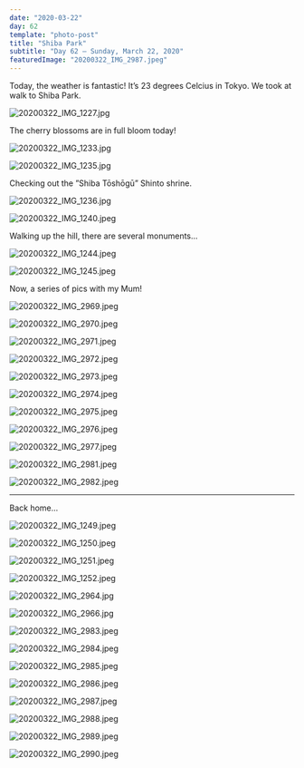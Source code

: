 ```yaml
---
date: "2020-03-22"
day: 62
template: "photo-post"
title: "Shiba Park"
subtitle: "Day 62 – Sunday, March 22, 2020"
featuredImage: "20200322_IMG_2987.jpeg"
---
```


Today, the weather is fantastic! It’s 23 degrees Celcius in Tokyo. We took at walk to Shiba Park.

![20200322_IMG_1227.jpg](20200322_IMG_1227.jpg)

The cherry blossoms are in full bloom today!

![20200322_IMG_1233.jpg](20200322_IMG_1233.jpg)

![20200322_IMG_1235.jpg](20200322_IMG_1235.jpg)

Checking out the ”Shiba Tōshōgū” Shinto shrine.

![20200322_IMG_1236.jpg](20200322_IMG_1236.jpg)

![20200322_IMG_1240.jpeg](20200322_IMG_1240.jpeg)

Walking up the hill, there are several monuments...

![20200322_IMG_1244.jpeg](20200322_IMG_1244.jpeg)

![20200322_IMG_1245.jpeg](20200322_IMG_1245.jpeg)

Now, a series of pics with my Mum!

![20200322_IMG_2969.jpeg](20200322_IMG_2969.jpeg)

![20200322_IMG_2970.jpeg](20200322_IMG_2970.jpeg)

![20200322_IMG_2971.jpeg](20200322_IMG_2971.jpeg)

![20200322_IMG_2972.jpeg](20200322_IMG_2972.jpeg)

![20200322_IMG_2973.jpeg](20200322_IMG_2973.jpeg)

![20200322_IMG_2974.jpeg](20200322_IMG_2974.jpeg)

![20200322_IMG_2975.jpeg](20200322_IMG_2975.jpeg)

![20200322_IMG_2976.jpeg](20200322_IMG_2976.jpeg)

![20200322_IMG_2977.jpeg](20200322_IMG_2977.jpeg)

![20200322_IMG_2981.jpeg](20200322_IMG_2981.jpeg)

![20200322_IMG_2982.jpeg](20200322_IMG_2982.jpeg)

<hr />

Back home...

![20200322_IMG_1249.jpeg](20200322_IMG_1249.jpeg)

![20200322_IMG_1250.jpeg](20200322_IMG_1250.jpeg)

![20200322_IMG_1251.jpeg](20200322_IMG_1251.jpeg)

![20200322_IMG_1252.jpeg](20200322_IMG_1252.jpeg)

![20200322_IMG_2964.jpg](20200322_IMG_2964.jpg)

![20200322_IMG_2966.jpg](20200322_IMG_2966.jpg)

![20200322_IMG_2983.jpeg](20200322_IMG_2983.jpeg)

![20200322_IMG_2984.jpeg](20200322_IMG_2984.jpeg)

![20200322_IMG_2985.jpeg](20200322_IMG_2985.jpeg)

![20200322_IMG_2986.jpeg](20200322_IMG_2986.jpeg)

![20200322_IMG_2987.jpeg](20200322_IMG_2987.jpeg)

![20200322_IMG_2988.jpeg](20200322_IMG_2988.jpeg)

![20200322_IMG_2989.jpeg](20200322_IMG_2989.jpeg)

![20200322_IMG_2990.jpeg](20200322_IMG_2990.jpeg)
